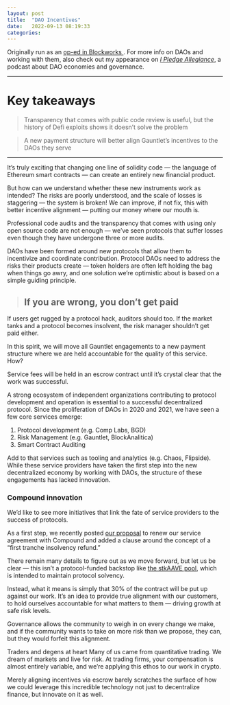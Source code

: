 ```yaml
---
layout: post
title:  "DAO Incentives"
date:   2022-09-13 08:19:33
categories:
---
```


Originally run as an [op-ed in Blockworks ](https://blockworks.co/news/contributors-need-to-be-more-accountable-to-the-daos-they-serve). For more info on DAOs and working with them, also check out my appearance on [*I Pledge Allegiance*](https://www.reverie.ooo/podcast-episode/b2dao-with-john-morrow-and-larry-sukernik), a podcast about DAO economies and governance. 

___
<p></p>

# Key takeaways
> Transparency that comes with public code review is useful, but the history of Defi exploits shows it doesn’t solve the problem

> A new payment structure will better align Gauntlet’s incentives to the DAOs they serve

---
<p></p>

It’s truly exciting that changing one line of solidity code — the language of Ethereum smart contracts — can create an entirely new financial product.

But how can we understand whether these new instruments work as intended? The risks are poorly understood, and the scale of losses is staggering — the system is broken! We can improve, if not fix, this with better incentive alignment — putting our money where our mouth is.

Professional code audits and the transparency that comes with using only open source code are not enough — we’ve seen protocols that suffer losses even though they have undergone three or more audits.

DAOs have been formed around new protocols that allow them to incentivize and coordinate contribution. Protocol DAOs need to address the risks their products create — token holders are often left holding the bag when things go awry, and one solution we’re optimistic about is based on a simple guiding principle.

> ## If you are wrong, you don’t get paid


If users get rugged by a protocol hack, auditors should too. If the market tanks and a protocol becomes insolvent, the risk manager shouldn’t get paid either.

In this spirit, we will move all Gauntlet engagements to a new payment structure where we are held accountable for the quality of this service. How?

Service fees will be held in an escrow contract until it’s crystal clear that the work was successful.

A strong ecosystem of independent organizations contributing to protocol development and operation is essential to a successful decentralized protocol. Since the proliferation of DAOs in 2020 and 2021, we have seen a few core services emerge:

1. Protocol development (e.g. Comp Labs, BGD)
2. Risk Management (e.g. Gauntlet, BlockAnalitica)
3. Smart Contract Auditing

Add to that services such as tooling and analytics (e.g. Chaos, Flipside). While these service providers have taken the first step into the new decentralized economy by working with DAOs, the structure of these engagements has lacked innovation.

### Compound innovation

We’d like to see more initiatives that link the fate of service providers to the success of protocols. 

As a first step, we recently posted [our proposal](https://www.comp.xyz/t/gauntlet-compound-renewal/3541) to renew our service agreement with Compound and added a clause around the concept of a “first tranche insolvency refund.”

There remain many details to figure out as we move forward, but let us be clear — this isn’t a protocol-funded backstop like [the stkAAVE pool](https://docs.aave.com/developers/v/1.0/developing-on-aave/the-protocol/safety-module-stkaave), which is intended to maintain protocol solvency.

Instead, what it means is simply that 30% of the contract will be put up against our work. It’s an idea to provide true alignment with our customers, to hold ourselves accountable for what matters to them — driving growth at safe risk levels.

Governance allows the community to weigh in on every change we make, and if the community wants to take on more risk than we propose, they can, but they would forfeit this alignment.

Traders and degens at heart
Many of us came from quantitative trading. We dream of markets and live for risk. At trading firms, your compensation is almost entirely variable, and we’re applying this ethos to our work in crypto.

Merely aligning incentives via escrow barely scratches the surface of how we could leverage this incredible technology not just to decentralize finance, but innovate on it as well.